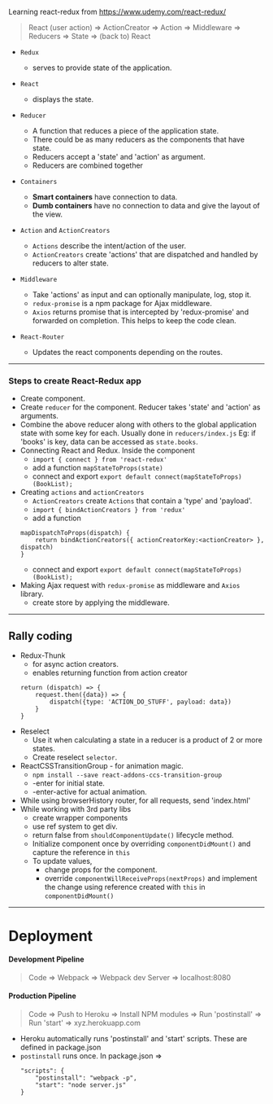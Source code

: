 Learning react-redux from https://www.udemy.com/react-redux/

> React (user action) =>  ActionCreator => Action => Middleware => Reducers => State => (back to) React

* `Redux`
	- serves to provide state of the application.

* `React`
	- displays the state.

* `Reducer` 
	- A function that reduces a piece of the application state.
	- There could be as many reducers as the components that have state.
	- Reducers accept a 'state' and 'action' as argument.
	- Reducers are combined together

* `Containers`
	- __Smart containers__ have connection to data.
	- __Dumb containers__ have no connection to data and give the layout of the view.

* `Action` and `ActionCreators`
	- `Actions` describe the intent/action of the user.
	- `ActionCreators` create 'actions' that are dispatched and handled by reducers to alter state.

* `Middleware`
	- Take 'actions' as input and can optionally manipulate, log, stop it.
	- `redux-promise` is a npm package for Ajax middleware.
	- `Axios` returns promise that is intercepted by 'redux-promise' and forwarded on completion. This helps to keep the code clean.

* `React-Router`
	- Updates the react components depending on the routes.


___
### Steps to create React-Redux app
* Create component.
* Create `reducer` for the component. Reducer takes 'state' and 'action' as arguments.
* Combine the above reducer along with others to the global application state with some key for each. Usually done in `reducers/index.js`
	Eg: if 'books' is key, data can be accessed as `state.books`.
* Connecting React and Redux. Inside the component
	- `import { connect } from 'react-redux'`
	- add a function `mapStateToProps(state)`
	- connect and export `export default connect(mapStateToProps)(BookList);`
* Creating `actions` and `actionCreators`
	- `ActionCreators` create `Actions` that contain a 'type' and 'payload'.
	- `import { bindActionCreators } from 'redux'`
	- add a function 
	```
	mapDispatchToProps(dispatch) {
		return bindActionCreators({ actionCreatorKey:<actionCreator> }, dispatch)
	}
	```
	- connect and export `export default connect(mapStateToProps)(BookList);`
* Making Ajax request with `redux-promise` as middleware and `Axios` library.
	- create store by applying the middleware.

___

## Rally coding
* Redux-Thunk
	- for async action creators.
	- enables returning function from action creator
	```
	return (dispatch) => { 
		request.then({data}) => {
			dispatch({type: 'ACTION_DO_STUFF', payload: data})
		}
	}
	```
* Reselect
	- Use it when calculating a state in a reducer is a product of 2 or more states.
	- Create reselect `selector`.
* ReactCSSTransitionGroup - for animation magic.
	- `npm install --save react-addons-ccs-transition-group`
	- <transition-name>-enter  for initial state.
	- <transition-name>-enter-active for actual animation.
* While using browserHistory router, for all requests, send 'index.html'
* While working with 3rd party libs 
	- create wrapper components
	- use ref system to get div.
	- return false from `shouldComponentUpdate()` lifecycle method.
	- Initialize component once by overriding `componentDidMount()` and capture the reference in `this`
	- To update values, 
		- change props for the component.
		- override `componentWillReceiveProps(nextProps)` and implement the change using reference created with `this` in 
		`componentDidMount()`	

___
# Deployment
#### Development Pipeline  
> Code => Webpack => Webpack dev Server => localhost:8080

#### Production Pipeline  
> Code => Push to Heroku => Install NPM modules => Run 'postinstall' => Run 'start' => xyz.herokuapp.com

* Heroku automatically runs 'postinstall' and 'start' scripts. These are defined in package.json
* `postinstall` runs once. In package.json =>
	```
	"scripts": {
		"postinstall": "webpack -p",
		"start": "node server.js"
	}
	```












